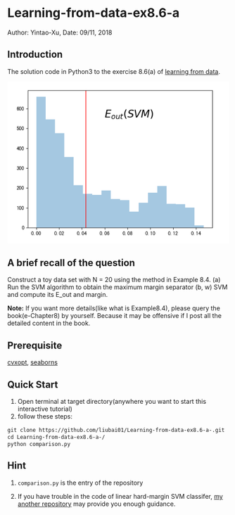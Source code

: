 # Learning-from-data-ex8.6-a
Author: Yintao-Xu, Date: 09/11, 2018

## Introduction

The solution code in Python3 to the exercise 8.6(a) of [learning from data](http://amlbook.com/).  

![](https://github.com/liubai01/Learning-from-data-ex8.6-a-/blob/master/Imgs/screenshot_86.png)

## A brief recall of the question

Construct a toy data set with N = 20 using the method in Example 8.4.
(a) Run the SVM algorithm to obtain the maximum margin separator (b, w) SVM and compute its E_out and margin.

**Note:** If you want more details(like what is Example8.4), please query the book(e-Chapter8) by yourself. Because it may be offensive if I post all the detailed content in the book.

## Prerequisite

[cvxopt](http://cvxopt.org/), [seaborns](http://seaborn.pydata.org/)

## Quick Start

1. Open terminal at target directory(anywhere you want to start this interactive tutorial)
2. follow these steps:

```shell
git clone https://github.com/liubai01/Learning-from-data-ex8.6-a-.git
cd Learning-from-data-ex8.6-a-/
python comparison.py 
```

## Hint

1. `comparison.py` is the entry of the repository

2. If you have trouble in the code of linear hard-margin SVM classifer, [my another repository](https://github.com/liubai01/hard-margin-SVM-tutorial-by-cvxopt) may provide you enough guidance.